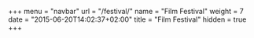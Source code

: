 +++
menu = "navbar"
url = "/festival/"
name = "Film Festival"
weight = 7
date = "2015-06-20T14:02:37+02:00"
title = "Film Festival"
hidden = true
+++
